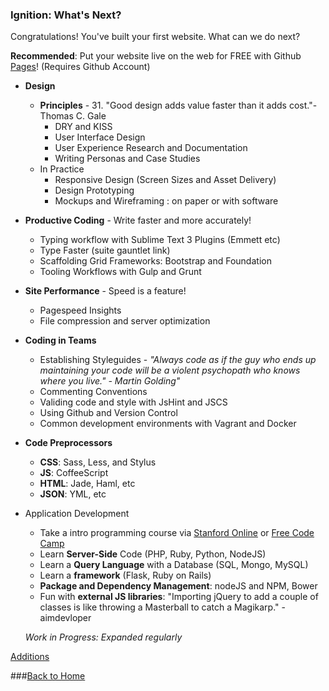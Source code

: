 ### Ignition: What's Next?

Congratulations! You've built your first website. What can we do next?

**Recommended**: Put your website live on the web for FREE with Github [Pages](https://pages.github.com/)! (Requires Github Account)

+ **Design**
    + **Principles** - 31. "Good design adds value faster than it adds cost."- Thomas C. Gale
        + DRY and KISS
        + User Interface Design
        + User Experience Research and Documentation
        + Writing Personas and Case Studies
    + In Practice
        + Responsive Design (Screen Sizes and Asset Delivery)
        + Design Prototyping
        + Mockups and Wireframing : on paper or with software
+ **Productive Coding** - Write faster and more accurately!
    + Typing workflow with Sublime Text 3 Plugins (Emmett etc)
    + Type Faster (suite gauntlet link)
    + Scaffolding Grid Frameworks: Bootstrap and Foundation
    + Tooling Workflows with Gulp and Grunt
+ **Site Performance** - Speed is a feature!
    + Pagespeed Insights
    + File compression and server optimization
+ **Coding in Teams**
    + Establishing Styleguides - _"Always code as if the guy who ends up maintaining your code will be a violent psychopath who knows where you live." - Martin Golding"_
    + Commenting Conventions
    + Validing code and style with JsHint and JSCS
    + Using Github and Version Control
    + Common development environments with Vagrant and Docker
+ **Code Preprocessors**
    + **CSS**: Sass, Less, and Stylus
    + **JS**: CoffeeScript
    + **HTML**: Jade, Haml, etc
    + **JSON**: YML, etc
+ Application Development
    + Take a intro programming course via [Stanford Online](https://lagunita.stanford.edu/courses/Engineering/CS101/Summer2014/about) or [Free Code Camp](http://www.freecodecamp.com/)
    + Learn **Server-Side** Code (PHP, Ruby, Python, NodeJS)
    + Learn a **Query Language** with a Database (SQL, Mongo, MySQL)
    + Learn a **framework** (Flask, Ruby on Rails)
    + **Package and Dependency Management**: nodeJS and NPM, Bower
    + Fun with **external JS libraries**: "Importing jQuery to add a couple of classes is like throwing a Masterball to catch a Magikarp." - aimdevloper

    _Work in Progress: Expanded regularly_

[Additions](http://cameronyick.us/resources)

###[Back to Home](overview.md)
